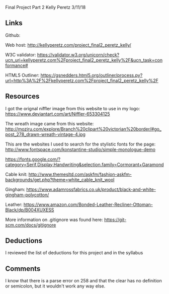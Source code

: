 Final Project Part 2
Kelly Peretz
3/11/18

## Links
Github: 

Web host: http://kellyperetz.com/project_final2_peretz_kelly/

W3C validator: https://validator.w3.org/unicorn/check?ucn_uri=kellyperetz.com%2Fproject_final2_peretz_kelly%2F&ucn_task=conformance#

HTML5 Outliner: https://gsnedders.html5.org/outliner/process.py?url=http%3A%2F%2Fkellyperetz.com%2Fproject_final2_peretz_kelly%2F

## Resources
I got the orignal niffler image from this website to use in my logo: https://www.deviantart.com/art/Niffler-653304125

The wreath image came from this website:
http://moziru.com/explore/Branch%20clipart%20victorian%20border/#go_post_278_drawn-wreath-vintage-4.jpg

This are the websites I used to search for the stylistic fonts for the page: http://www.fontspace.com/konstantine-studio/simple-monologue-demo

https://fonts.google.com/?category=Serif,Display,Handwriting&selection.family=Cormorant+Garamond

Cable knit: http://www.themesltd.com/askfm/fashion-askfm-backgrounds/get.php?theme=white_cable_knit_wool

Gingham: https://www.adamrossfabrics.co.uk/product/black-and-white-gingham-polycotton/

Leather: https://www.amazon.com/Bonded-Leather-Recliner-Ottoman-Black/dp/B004XUXESS

More information on .gitignore was found here:
https://git-scm.com/docs/gitignore


## Deductions

I reviewed the list of deductions for this project and in the syllabus

## Comments

I know that there is a parse error on 258 and that the clear has no definition or semicolon, but it wouldn't work any way else.